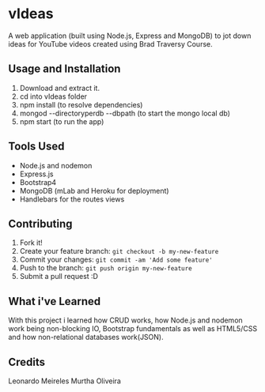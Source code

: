 # vIdeas
A web application (built using Node.js, Express and MongoDB) to jot down ideas for YouTube videos created using Brad Traversy Course.

## Usage and Installation
1. Download and extract it.
2. cd into vIdeas folder
3. npm install (to resolve dependencies)
4. mongod --directoryperdb --dbpath <your mongodb PATH here> (to start the mongo local db)
5. npm start (to run the app)
  
## Tools Used
- Node.js and nodemon
- Express.js
- Bootstrap4
- MongoDB (mLab and Heroku for deployment)
- Handlebars for the routes views

## Contributing

1. Fork it!
2. Create your feature branch: `git checkout -b my-new-feature`
3. Commit your changes: `git commit -am 'Add some feature'`
4. Push to the branch: `git push origin my-new-feature`
5. Submit a pull request :D

## What i've Learned

With this project i learned how CRUD works, how Node.js and nodemon work being non-blocking IO, Bootstrap fundamentals as well as HTML5/CSS and how non-relational databases work(JSON).

## Credits

Leonardo Meireles Murtha Oliveira
